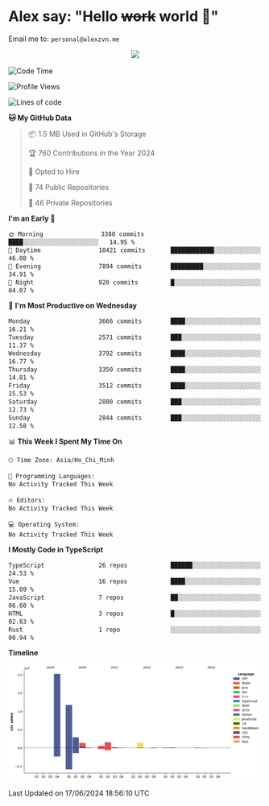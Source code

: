 # Alex say: "Hello ~~work~~ world 🐾"
Email me to: `personal@alexzvn.me`


<p align=center>
  <a href="https://skillicons.dev">
    <img src="https://skillicons.dev/icons?i=ts,js,php,nodejs,bun,vue,nuxt,react,svelte,tauri,laravel,rust,mongodb,docker,electron,redis,rabbitmq,tailwind,git,cloudflare,elysia,mysql,nginx,rollupjs,sentry,ubuntu,yarn,html,css,vite" />
  </a>
</p>

<!--START_SECTION:waka-->
![Code Time](http://img.shields.io/badge/Code%20Time-1%2C066%20hrs%2055%20mins-blue)

![Profile Views](http://img.shields.io/badge/Profile%20Views-30-blue)

![Lines of code](https://img.shields.io/badge/From%20Hello%20World%20I%27ve%20Written-40.4%20million%20lines%20of%20code-blue)

**🐱 My GitHub Data** 

> 📦 1.5 MB Used in GitHub's Storage 
 > 
> 🏆 760 Contributions in the Year 2024
 > 
> 💼 Opted to Hire
 > 
> 📜 74 Public Repositories 
 > 
> 🔑 46 Private Repositories 
 > 
**I'm an Early 🐤** 

```text
🌞 Morning                3380 commits        ████░░░░░░░░░░░░░░░░░░░░░   14.95 % 
🌆 Daytime                10421 commits       ████████████░░░░░░░░░░░░░   46.08 % 
🌃 Evening                7894 commits        █████████░░░░░░░░░░░░░░░░   34.91 % 
🌙 Night                  920 commits         █░░░░░░░░░░░░░░░░░░░░░░░░   04.07 % 
```
📅 **I'm Most Productive on Wednesday** 

```text
Monday                   3666 commits        ████░░░░░░░░░░░░░░░░░░░░░   16.21 % 
Tuesday                  2571 commits        ███░░░░░░░░░░░░░░░░░░░░░░   11.37 % 
Wednesday                3792 commits        ████░░░░░░░░░░░░░░░░░░░░░   16.77 % 
Thursday                 3350 commits        ████░░░░░░░░░░░░░░░░░░░░░   14.81 % 
Friday                   3512 commits        ████░░░░░░░░░░░░░░░░░░░░░   15.53 % 
Saturday                 2880 commits        ███░░░░░░░░░░░░░░░░░░░░░░   12.73 % 
Sunday                   2844 commits        ███░░░░░░░░░░░░░░░░░░░░░░   12.58 % 
```


📊 **This Week I Spent My Time On** 

```text
🕑︎ Time Zone: Asia/Ho_Chi_Minh

💬 Programming Languages: 
No Activity Tracked This Week

🔥 Editors: 
No Activity Tracked This Week

💻 Operating System: 
No Activity Tracked This Week
```

**I Mostly Code in TypeScript** 

```text
TypeScript               26 repos            ██████░░░░░░░░░░░░░░░░░░░   24.53 % 
Vue                      16 repos            ████░░░░░░░░░░░░░░░░░░░░░   15.09 % 
JavaScript               7 repos             ██░░░░░░░░░░░░░░░░░░░░░░░   06.60 % 
HTML                     3 repos             █░░░░░░░░░░░░░░░░░░░░░░░░   02.83 % 
Rust                     1 repo              ░░░░░░░░░░░░░░░░░░░░░░░░░   00.94 % 
```



**Timeline**

![Lines of Code chart](https://raw.githubusercontent.com/alexzvn/alexzvn/main/assets/bar_graph.png)


 Last Updated on 17/06/2024 18:56:10 UTC
<!--END_SECTION:waka-->
